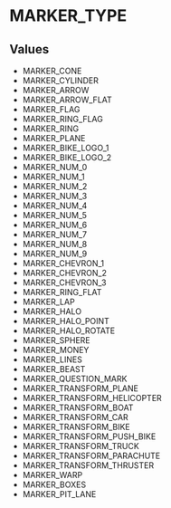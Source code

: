 # MARKER_TYPE

## Values
* MARKER_CONE
* MARKER_CYLINDER
* MARKER_ARROW
* MARKER_ARROW_FLAT
* MARKER_FLAG
* MARKER_RING_FLAG
* MARKER_RING
* MARKER_PLANE
* MARKER_BIKE_LOGO_1
* MARKER_BIKE_LOGO_2
* MARKER_NUM_0
* MARKER_NUM_1
* MARKER_NUM_2
* MARKER_NUM_3
* MARKER_NUM_4
* MARKER_NUM_5
* MARKER_NUM_6
* MARKER_NUM_7
* MARKER_NUM_8
* MARKER_NUM_9
* MARKER_CHEVRON_1
* MARKER_CHEVRON_2
* MARKER_CHEVRON_3
* MARKER_RING_FLAT
* MARKER_LAP
* MARKER_HALO
* MARKER_HALO_POINT
* MARKER_HALO_ROTATE
* MARKER_SPHERE
* MARKER_MONEY
* MARKER_LINES
* MARKER_BEAST
* MARKER_QUESTION_MARK
* MARKER_TRANSFORM_PLANE
* MARKER_TRANSFORM_HELICOPTER
* MARKER_TRANSFORM_BOAT
* MARKER_TRANSFORM_CAR
* MARKER_TRANSFORM_BIKE
* MARKER_TRANSFORM_PUSH_BIKE
* MARKER_TRANSFORM_TRUCK
* MARKER_TRANSFORM_PARACHUTE
* MARKER_TRANSFORM_THRUSTER
* MARKER_WARP
* MARKER_BOXES
* MARKER_PIT_LANE